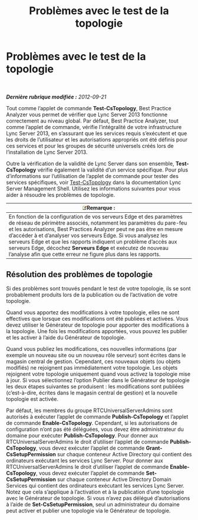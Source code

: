 ﻿---
title: Problèmes avec le test de la topologie
TOCTitle: Problèmes avec le test de la topologie
ms:assetid: 821e8916-7b5d-4f64-8fb0-e5cc392ec1bb
ms:mtpsurl: https://technet.microsoft.com/fr-fr/library/JJ205045(v=OCS.15)
ms:contentKeyID: 49297905
ms.date: 05/20/2016
mtps_version: v=OCS.15
ms.translationtype: HT
---

# Problèmes avec le test de la topologie

 

_**Dernière rubrique modifiée :** 2012-09-21_

Tout comme l’applet de commande **Test-CsTopology**, Best Practice Analyzer vous permet de vérifier que Lync Server 2013 fonctionne correctement au niveau global. Par défaut, Best Practice Analyzer, tout comme l’applet de commande, vérifie l’intégralité de votre infrastructure Lync Server 2013, en s’assurant que les services requis s’exécutent et que les droits de l’utilisateur et les autorisations appropriés ont été définis pour ces services et pour les groupes de sécurité universels créés lors de l’installation de Lync Server 2013.

Outre la vérification de la validité de Lync Server dans son ensemble, **Test-CsTopology** vérifie également la validité d’un service spécifique. Pour plus d’informations sur l’utilisation de l’applet de commande pour tester des services spécifiques, voir [Test-CsTopology](test-cstopology.md) dans la documentation Lync Server Management Shell. Utilisez les informations suivantes pour vous aider à résoudre les problèmes de topologie.

<table>
<thead>
<tr class="header">
<th><img src="images/Gg398920.note(OCS.15).gif" title="note" alt="note" />Remarque :</th>
</tr>
</thead>
<tbody>
<tr class="odd">
<td>En fonction de la configuration de vos serveurs Edge et des paramètres de réseau de périmètre associés, notamment les paramètres du pare-feu et les autorisations, Best Practices Analyzer peut ne pas être en mesure d’accéder à et d’analyser vos serveurs Edge. Si vous analysez les serveurs Edge et que les rapports indiquent un problème d’accès aux serveurs Edge, décochez <strong>Serveurs Edge</strong> et exécutez de nouveau l’analyse afin que cette erreur ne figure plus dans les rapports.</td>
</tr>
</tbody>
</table>


## Résolution des problèmes de topologie

Si des problèmes sont trouvés pendant le test de votre topologie, ils se sont probablement produits lors de la publication ou de l’activation de votre topologie.

Quand vous apportez des modifications à votre topologie, elles ne sont effectives que lorsque ces modifications ont été publiées et activées. Vous devez utiliser le Générateur de topologie pour apporter des modifications à la topologie. Une fois les modifications apportées, vous pouvez les publier et les activer à l’aide du Générateur de topologie.

Quand vous publiez les modifications, ces nouvelles informations (par exemple un nouveau site ou un nouveau rôle serveur) sont écrites dans le magasin central de gestion. Cependant, ces nouveaux objets (ou objets modifiés) ne rejoignent pas immédiatement votre topologie. Les objets rejoignent votre topologie uniquement quand vous activez la topologie mise à jour. Si vous sélectionnez l’option Publier dans le Générateur de topologie les deux étapes suivantes se produisent : les modifications sont publiées (c’est-à-dire, écrites dans le magasin central de gestion) et la nouvelle topologie est activée.

Par défaut, les membres du groupe RTCUniversalServerAdmins sont autorisés à exécuter l’applet de commande **Publish-CsTopology** et l’applet de commande **Enable-CsTopology**. Cependant, si les autorisations de configuration n’ont pas été déléguées, vous devez être administrateur du domaine pour exécuter **Publish-CsTopology**. Pour donner aux RTCUniversalServerAdmins le droit d’utiliser l’applet de commande **Publish-CsTopology**, vous devez exécuter l’applet de commande **Grant-CsSetupPermission** sur chaque conteneur Active Directory qui contient des ordinateurs exécutant les services Lync Server. Pour donner aux RTCUniversalServerAdmins le droit d’utiliser l’applet de commande **Enable-CsTopology**, vous devez exécuter l’applet de commande **Set-CsSetupPermission** sur chaque conteneur Active Directory Domain Services qui contient des ordinateurs exécutant les services Lync Server. Notez que cela s’applique à l’activation et à la publication d’une topologie avec le Générateur de topologie. Si vous n’avez pas délégué d’autorisations à l’aide de **Set-CsSetupPermission**, seul un administrateur du domaine peut activer et publier une topologie via le Générateur de topologie.

